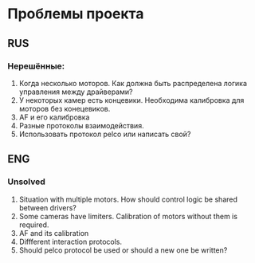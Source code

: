 # Проблемы проекта

## RUS

### Нерешённые:

1. Когда несколько моторов. Как должна быть распределена логика управления между драйверами? 
2. У некоторых камер есть концевики. Необходима калибровка для моторов без конецевиков. 
3. AF и его калибровка
4. Разные протоколы взаимодействия.
5. Использовать протокол pelco или написать свой?

## ENG

### Unsolved

1. Situation with multiple motors. How should control logic be shared between drivers?
2. Some cameras have limiters. Calibration of motors without them is required.
3. AF and its calibration
4. Diffferent interaction protocols.
5. Should pelco protocol be used or should a new one be written?